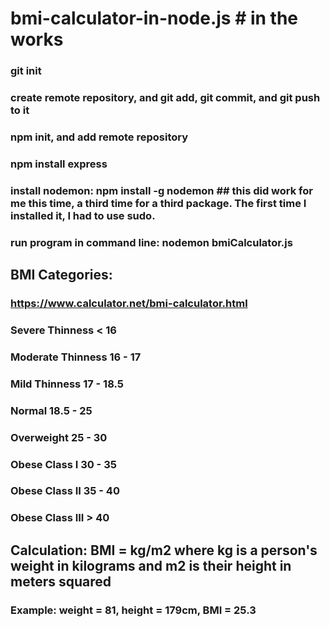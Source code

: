 # bmi-calculator-in-node.js # in the works
### git init
### create remote repository, and git add, git commit, and git push to it
### npm init, and add remote repository
### npm install express
### install nodemon:	npm install -g nodemon  ## this did work for me this time, a third time for a third package. The first time I installed it, I had to use sudo.
### 
### run program in command line: nodemon bmiCalculator.js
###
## BMI Categories:
### https://www.calculator.net/bmi-calculator.html

### Severe Thinness	< 16
### Moderate Thinness	16 - 17
### Mild Thinness	17 - 18.5
### Normal	18.5 - 25
### Overweight	25 - 30
### Obese Class I	30 - 35
### Obese Class II	35 - 40
### Obese Class III	> 40
##
## Calculation: BMI = kg/m2 where kg is a person's weight in kilograms and m2 is their height in meters squared
### Example: weight = 81, height = 179cm, BMI = 25.3
